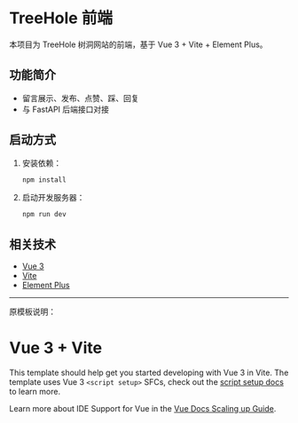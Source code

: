# TreeHole 前端

本项目为 TreeHole 树洞网站的前端，基于 Vue 3 + Vite + Element Plus。

## 功能简介
- 留言展示、发布、点赞、踩、回复
- 与 FastAPI 后端接口对接

## 启动方式

1. 安装依赖：
   ```bash
   npm install
   ```
2. 启动开发服务器：
   ```bash
   npm run dev
   ```

## 相关技术
- [Vue 3](https://vuejs.org/)
- [Vite](https://vitejs.dev/)
- [Element Plus](https://element-plus.org/)

---
原模板说明：

# Vue 3 + Vite

This template should help get you started developing with Vue 3 in Vite. The template uses Vue 3 `<script setup>` SFCs, check out the [script setup docs](https://v3.vuejs.org/api/sfc-script-setup.html#sfc-script-setup) to learn more.

Learn more about IDE Support for Vue in the [Vue Docs Scaling up Guide](https://vuejs.org/guide/scaling-up/tooling.html#ide-support).
